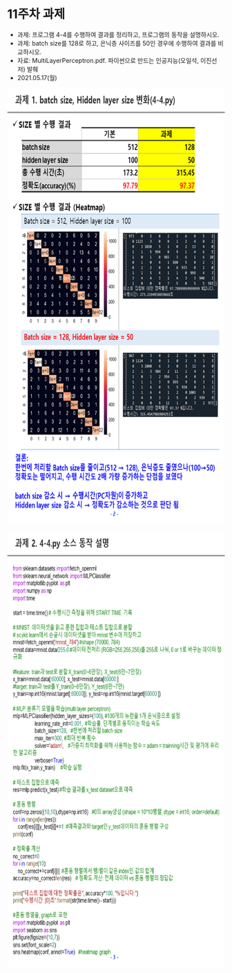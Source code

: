 # 11주차 과제
 - 과제: 프로그램 4-4를 수행하여 결과를 정리하고, 프로그램의 동작을 설명하시오.
 - 과제: batch size를 128로 하고, 은닉층 사이즈를 50인 경우에 수행하여 결과를 비교하시오.
 - 자료: MultiLayerPerceptron.pdf. 파이썬으로 만드는 인공지능(오일석, 이진선 저) 발췌
 - 2021.05.17(월)
 
<p> <img src="https://github.com/ByeongKeun/Industrial-AI/blob/master/images/mlp1.PNG" border="0" width="720" height="1010"> </p>
<p> <img src="https://github.com/ByeongKeun/Industrial-AI/blob/master/images/mlp2.PNG" border="0" width="720" height="1010"> </p>

